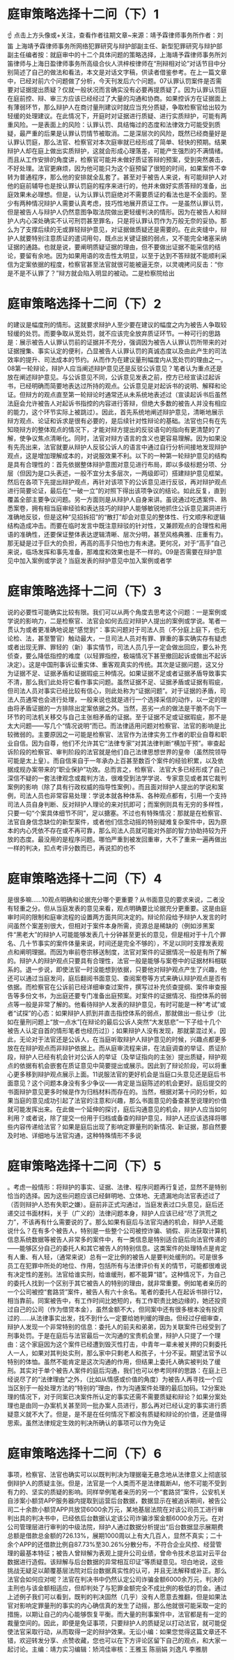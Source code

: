 # 庭审策略选择十二问（下）1

☝ 点击上方头像或+关注，查看作者往期文章~来源：靖予霖律师事务所作者：刘笛 上海靖予霖律师事务所网络犯罪研究与辩护部副主任、新型犯罪研究与辩护部副主任编者按：就庭审中的十二个具体问题的策略选择，上海靖予霖律师事务所刘笛律师与上海日盈律师事务所高级合伙人洪梓桉律师在“刑辩相对论”对话节目中分别简述了自己的做法和看法，本文是对话文字稿，供读者借鉴参考。在上一篇文章中，已经对前六个问题做了分析，今天刊发后六个问题。07认罪认罚案件是否需要对证据提出质疑？仅就一般状况而言确实没有必要再提质疑了。因为认罪认罚庭在庭前控、辩、审三方应该已经经过了大量的沟通和协商。如果控诉方在证据面上有薄弱环节，那么辩护人在商讨量刑建议时就应当充分质疑，争取检察官给出较为轻缓的处理建议。在此情况下，开庭时对证据进行质疑、进行实质辩护，可能有两重风险。一是表面上的风险：认罪认罚、具结悔过的态度和法律效力可能受到质疑，最严重的后果是认罪认罚情节被取消。二是深层次的风险，既然已经商量好是认罪认罚庭，那么法官、检察官对本次庭审就已经形成了简单、轻快的预期。结果辩护人却在庭上做出实质辩护，这就会形成心理落差，可能产生强烈的不满情绪。而且从工作安排的角度讲，检察官可能并未做好质证答辩的预案，受到突然袭击，不好处理。法官更麻烦，因为他可能只为这个庭预留了很短的时间，如果案件不幸转为普通程序，那么他的安排就全乱套了。甚至对于被告人来说，有可能辩护人对他的庭前辅导也是按认罪认罚庭的程序来进行的，他并未做好实质答辩的准备，出庭效果未必理想。但是，认为认罪认罚庭绝对不需要质证的看法也是不全面的。至少有两种情况辩护人需要认真考虑，技巧性地展开质证工作。一是虽然认罪认罚，但是被告人与辩护人仍然意图争取法院做出更轻缓判决的情形。因为在被告人和辩护人内心深处确实不认可刑罚甚至罪名，只是将认罪认罚作为万般无奈的妥协。那么为了支撑后续的无或罪轻辩护意见，对证据做质疑还是需要的。在此夹缝中，辩护人就要特别注意质证的遣词用句，既点出关键证据的弱点，又不能完全堵塞采纳证据的通路。也就是说，要阐明质疑证据的理由，但不要做出证据不能采信的结论，要留有余地。因为如果用语的攻击性太明显，以至于达到不答辩就不能顺利采信为定案依据的程度，检察官甚至法官就很可能被逼无奈，以灵魂拷问反击：“你是不是不认罪了？”辩方就会陷入明显的被动。二是检察院给出

# 庭审策略选择十二问（下）2

的建议是幅度刑的情形。这就要求辩护人至少要在建议的幅度之内为被告人争取较轻缓的处罚。而要争取从宽处罚，就不应该完全放弃质证环节。一种可行的思路是：展示被告人认罪认罚前的证据并不充分，强调因为被告人认罪认罚所带来的对证据搜集、事实认定的便利，凸显被告人认罪认罚的真诚态度以及由此产生的司法效率的提升、司法成本的节约。从而作为在建议量刑幅度内从宽处罚的理由之一。08第一轮辩论，辩护人应当阐述辩护意见还是反驳公诉意见？笔者认为重点还是放在阐述辩护意见。与公诉意见不同，公诉意见发表之前，控方已经宣读过起诉书，已经明确而简要地表达过所持的观点。公诉意见是对起诉书的说明、解释和论证。但辩方的观点直至第一轮辩论时通常还从未系统地表述过（宣读起诉书后虽然法庭会允许被告人对起诉书指控的内容进行答辩，但绝大多数的被告人并没有相应的能力，这个环节实际上被跳过）。因此，首先系统地阐述辩护意见，清晰地展示辩方观点、论证和诉求是很有必要的，是后续针对性辩论的基础。法官也只有在先知晓辩方的整体观点的情况下，才能对辩方提出的反驳语句的指向有更清楚的了解，使争议焦点清晰化。同时，法官对辩方语言的含义也更容易理解。因为如果没有先亮出来，法官就要从辩护人反驳公诉人的语言中通过自行分析间接地发现辩护观点，这是增加理解成本的，对说服效果不利。以下的一种第一轮辩护意见的结构是具有合理性的：首先依据整体辩护意图对意见进行布局，即以多级标题分项、分层（但因为是口头表述，一般不宜分太多层次，一两级即可）搭建辩护意见框架。然后在各项下先提出辩护观点，再针对该项下的公诉意见进行反驳，再对辩护观点进行简要论证，最后在“一破一立”的对照下得出该项争议的结论。如此反复，直到覆盖全部主要争议问题。另一方面则是从辩护人自身来讲。虽说通过吃透案件、熟悉案卷，拥有相当庭审经验和表达技巧的辩护人能够敏锐地抓住公诉意见漏洞进行准确地反驳，但是这种“见招拆招”的“散打”却会对意见的整体性、行文顺序和逻辑结构造成冲击。而要在临时发言中既注意辩驳的针对性，又兼顾观点的合理性和用语的准确性，还要保证整体表达逻辑清晰、层次分明，甚至风格典雅、庄重有力。那无疑是过于巨大的负担，再高的高手只怕也力有未逮。更何况，对于“高手”自己来说，临场发挥和事先准备，那难度和效果也是不一样的。09是否需要在辩护意见中加入案例或学说？当庭发表的辩护意见中加入案例或者学

# 庭审策略选择十二问（下）3

说的必要性可能确实比较有限。我们可以从两个角度去思考这个问题：一是案例或学说的影响力，二是检察官、法官会如何去应对辩护人提出的案例或学说。笔者一贯认为或者更准确地说是“感觉到”：事实问题对于司法人员（不分庭上庭下，也无论检、法，甚至警官）触动最大，一旦司法人员对有罪、罪重的事实确实存有疑虑或者出现无罪、罪轻的（新）事实情节，司法人员几乎一定会做出回应，要么补充侦查，要么降低指控的难度（以轻罪指控，极端情况下甚至撤回起诉或做出不起诉决定）。这是中国刑事诉讼重实体、重客观真实的传统。其次是证据问题，这又分为证据不足、证据矛盾和证据瑕疵三种情况。如果证据不足或者证据矛盾导致事实不清，那么我们此处将它看作事实问题。虽然证据不足、证据矛盾或证据有瑕疵，但司法人员对事实已经比较有信心，则此处称为“证据问题”。对于证据的矛盾，司法人员通常也会进行处理，一般来说也就是进行一个选择采信的动作，以一定的理由将矛盾证据的一方排除出定案依据之外。当然，恶劣一点的做法是干脆不向下一环节的司法机关移交与自己主张相矛盾的证据。至于证据不足或证据瑕疵，那不是太大问题——写几个“情况说明”而已。而法律适用问题对检察官、法官的影响是比较微弱的。主要原因之一可能是检察官、法官作为法律实务工作者的职业自尊和职业自信。因为自尊，他们不允许其它“法律专家”对其法律判断“横加干预”。审查起诉阶段的检察官、审判阶段的法官就是他们自己法律思想世界的皇帝（虽然院领导可能是太上皇）。而自信来自于一年承办上百甚至数百个案件的经验积累，以及依据成规办案带来的“职业保护”功效。总而言之，检察官、法官大多已经形成了自己深信不疑的一套法律观念或裁判方法，很难受到法学学说、专家意见或者其它裁判案例的影响（除了具有行政权威的指导性案例）。而且面对辩护人提出的学说和案例，司法人员也非常容易处理：学说本就各种体系、各种观点都有，引用一个支持司法人员自身判断、反对辩护人理论的来对抗即可；而案例则具有无穷的多样性，只要一句“个案具体细节不同”，足以搪塞。不过也有特殊情况：那就是在检察官、法官自身信念缺位的新型案件，或者他们信念动摇的特别疑难复杂案件中，因为原本的内心凭依不存在或不再可靠，那么司法人员就可能对外部的智力协助持较为开放的态度。最没用的是程序问题。哪怕严重到被发回重审，大不了重来一遍再做出一样的判决，扣点考评分数而已，再说扣的也不

# 庭审策略选择十二问（下）4

是很多嘛……10观点明确和论据充分哪个更重要？从书面意见的要求来说，二者没有轻重之分。但从当庭发表的意见来看，观点明确要比论据充分更重要。这是由庭审时间的限制和庭审流程的设置两方面共同决定的。辩论阶段给予辩护人发言的时间虽然个案差别很大，但相对于案件本身所需，资源总是稀缺的（例如涉黑案件“黑老大”的辩护人可能能够发表几十分钟甚至更长的意见，但是相对于十几个罪名、几十节事实的案件体量来说，时间还是完全不够的），不足以同时支撑发表观点和阐明理据。而因为审前卷宗移送制度，法官对案件的证据情况一般是有所了解的。辩护人的辩护观点只要具有合理性，法官一般是能够与案卷中的证据材料相联系的。退一步说，即使法官一时没能想到依据，只要他对辩护观点产生了兴趣，他还可以通过当庭发问，庭后翻阅书面意见、查阅案卷等方式来确认辩护观点是否有依据。而检察官在公诉前已经详细审查过案件，撰写过补充侦查提纲、案件审查报告等多份文书，为出庭还要专门准备出庭预案。对案件的证据情况、指控体系的弱点等一般是非常了解的。他看待辩护人发表的辩护意见，有时可能是一种“考试”或者“试探”的心态：如果辩护人抓到并直击指控体系的弱点，那就做出一些让步（比如在量刑问题上“放一点水”[在辩论的最后公诉人突然“大发慈悲”一下子给十几个被告人认定自首的情形笔者也经历过]）；如果辩护人没有发现，那就蒙混过关。因此，无论对于法官还是公诉人，在当庭听取辩护人辩护意见的时候，兴趣点都更多放在在辩护观点而非辩护依据上。而从庭审流程来讲，在法庭调查的举证、质证阶段，辩护人已经有机会针对公诉人的举证（及举证指向的主张）提出质疑，辩护观点的依据有机会嵌套在质证意见中简要提出或展示。因此到了辩论阶段，可以将重心更多移到辩护观点展示上面。11说服法官的更好机会是当庭口头意见还是庭后书面意见？这个问题本身没有多少争议——肯定是当庭陈述的机会更好。庭后提交的书面辩护意见更多时候是作为归档材料而存在的。当然，根据对第十问的分析，如果当庭的意见成功引起了法官的注意和兴趣，那么书面意见的备查甚至说理的价值就可能发挥出来。在此做一个延伸的探讨，庭后沟通意见的机会，辩护人应当如何利用？或者说，除了提交一份用于归档或备查的辩护意见，辩护人还应该选择将哪些内容传递给法官？如果是庭后出现了影响定罪量刑的新情况、新证据，那自然要及时地、详细地与法官沟通，这种特殊情形不多说

# 庭审策略选择十二问（下）5

。考虑一般情形：将辩护的事实、证据、法律、程序问题再行复述，显然不是特别恰当的选择。因为这些问题应该已经鲜明地、立体地、无遗漏地向法官表述过了（否则辩护人恐有失职之嫌）。庭前非正式沟通过，当庭发表过口头意见，庭后还递交过书面材料，关于（广义的）法律问题本身，辩护人应该已经“尽了洪荒之力”，不该再有什么需要说的了。那么如果有庭后与法官沟通的机会，辩护人还能说什么？在有多个被告人，特别是一些整个公司被控诈骗、销假、非法获取计算机信息系统数据等被告人非常多的案件中，有一类信息是特别适合庭后向法官传递的——能够区分自己的委托人和其它被告人的特别信息。这类案件的处理特点是肯定有人重、有人轻，（通常来说）总有一定比例的被告人是要判处缓刑的。可是很多员工在犯罪中所处的地位、作用，包括所有与法律评价有关的情节，可能都很难说有决定性的差别。法官给谁实刑，给谁缓刑，都不能算“错”。这种情况下，为自己的委托人找到一个区别于其它被告人的特别的理由，就非常重要。例如笔者亲历的一个公司被控“套路贷”案件，被告人有六十余名。笔者的委托人在起诉书排行12，相当靠前。同案被告中，有工作时间比她短的，有工作职责比她边缘的，她还投资过自己的公司（作为借贷本金），虽然金额不大，但同案中还有很多根本没有投资过的……从法律事实出发，找不到什么一定要给她判缓的理由。但经过仔细审查，辩护人发现一个非常特别的信息：委托人的前夫和弟弟，因为关联案件已经受到了刑事处罚。于是在庭后与法官最后一次沟通的宝贵机会里，辩护人只提了一个理由：这个家庭因为这个案件已经遭到毁灭性打击，中青年一辈未被关押的只剩委托人一人，如果对其判处实刑，那么家中只剩老人和孩子，十分不妥。期望法官予以特别的体恤。虽然不能肯定是这次沟通的作用，但结果上委托人确实被判处了缓刑。其实对于单个被告人案件的庭后沟通，我们也可以参考同样的思路：在庭上已经说尽了的“法律理由”之外，（比如从情感或价值的角度）为被告人再寻找一个应当区别于一般处理方法的“特别的”理由，作为沟通案件处理的最后加码。12分案处理的情况下，对于同案已决案件所认定的事实还需不需要质疑和辩论？如果分案处理也是由同一办案机关甚至同一批办案人员进行，那么再对已经认定的事实进行质疑意义就不大了。但是，是不是在任何情况下都没有质疑和辩论的价值，还是值得思索。虽然法律规定生效的判决所确认的事项可以作为免证

# 庭审策略选择十二问（下）6

事项，检察官、法官也确实可以以既判判决为理据毫无悬念地从法律意义上彻底驳倒辩护人的质疑主张。但是，法官是一个人类而不是法律裁断AI，他不可能不受到有力的、坚实的质疑的影响。同样举例笔者亲历的另一个“套路贷”案件，公安机关自涉案小额贷APP服务器内提取到运营后台数据，数据显示在被追诉期间，被告公司二十余款小额贷APP共放贷6000余万元，某地基层法院在对该公司员工进行审判出具的判决书中，已经依后台数据认定该公司诈骗涉案金额6000余万元。在对公司管理层进行审判的中级法院，辩护人通过数据分析提出“后台数据显示展期费总额是借款总金额的726.13%，展期1000周以上有大几百人，显然不真实；二十余个APP的还借款比例自87.73%至30.26%分散分布，不符合企业风控、经营管理的最基本特征；被告人曾辩解为表观上提升公司业绩，曾命令技术总监对云平台数据进行造假。该辩解与后台数据的异常相互印证”等质疑意见。坦白地说，这些挑战无疑足以颠覆基层法院对后台数据真实性的认可，并且无法解释或补正。那么法官会如何应对呢？法官在判决书中仍然认定公司诈骗金额6000余万元，判决的主刑也与该金额相适应，但却判处了与犯罪金额完全不成比例的极低的罚金。通过上述例子我们可以看到，既判的判决固然（几乎）没有人愿意去推翻，但是如果法官对影响定罪量刑的事实的内心确信真的发生了动摇，那么他就很可能采取一定的措施，以期让自己的内心能够恢复平衡。而大量的刑事案件中，法官都是有一定的裁量空间的。因此，即便是免证事项，只要辩护人的质疑足以打动法官，就可能促使法官采取行动，从而取得一定的辩护效果。无讼小编：如果您觉得这篇文章还不错，欢迎转发分享、点赞收藏，您也可以在下方评论区留下自己的观点，和大家一起讨论。主编：靖力实习编辑：矫鸿佳审核：王雅玉 陈丽娟 刘逸凡 李雅朋


